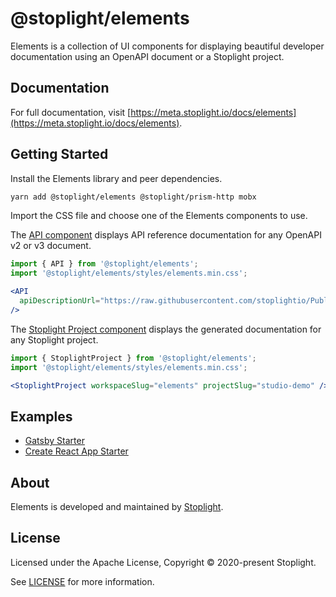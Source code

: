 # @stoplight/elements

Elements is a collection of UI components for displaying beautiful developer documentation using an OpenAPI document or a Stoplight project.

## Documentation

For full documentation, visit [https://meta.stoplight.io/docs/elements](https://meta.stoplight.io/docs/elements).

## Getting Started

Install the Elements library and peer dependencies.

```bash
yarn add @stoplight/elements @stoplight/prism-http mobx
```

Import the CSS file and choose one of the Elements components to use.

The [API component](https://meta.stoplight.io/docs/elements/components/API.md) displays API reference documentation for any OpenAPI v2 or v3 document.

```jsx
import { API } from '@stoplight/elements';
import '@stoplight/elements/styles/elements.min.css';

<API 
  apiDescriptionUrl="https://raw.githubusercontent.com/stoplightio/Public-APIs/master/reference/zoom/zoom.yaml"
/>
```

The [Stoplight Project component](https://meta.stoplight.io/docs/elements/components/StoplightProject.md) displays the generated documentation for any Stoplight project.

```jsx
import { StoplightProject } from '@stoplight/elements';
import '@stoplight/elements/styles/elements.min.css';

<StoplightProject workspaceSlug="elements" projectSlug="studio-demo" />
```

## Examples

- [Gatsby Starter](https://github.com/stoplightio/elements-starter-gatsby)
- [Create React App Starter](https://github.com/stoplightio/elements-starter-react)

## About

Elements is developed and maintained by [Stoplight](https://stoplight.io).

## License

Licensed under the Apache License, Copyright © 2020-present Stoplight.

See [LICENSE](LICENSE.md) for more information.
